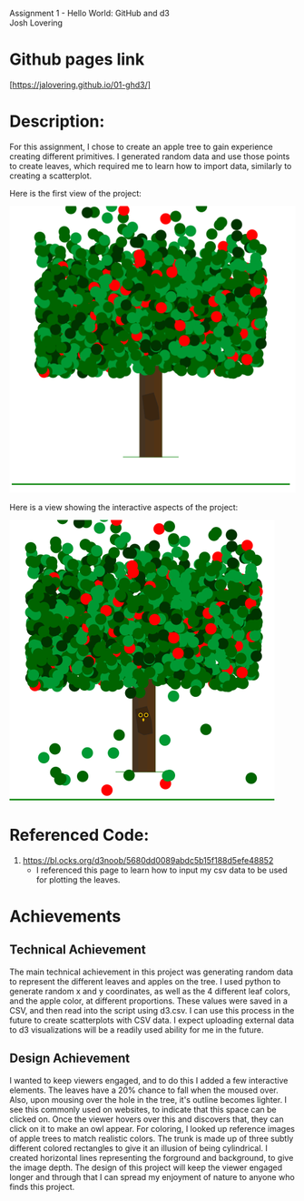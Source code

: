 Assignment 1 - Hello World: GitHub and d3  
Josh Lovering

# Github pages link
[https://jalovering.github.io/01-ghd3/]

# Description:
For this assignment, I chose to create an apple tree to gain experience creating different primitives. I generated random data and use those points to create leaves, which required me to learn how to import data, similarly to creating a scatterplot.

Here is the first view of the project:

![First View](1.PNG)

Here is a view showing the interactive aspects of the project:

![Interactive View](2.PNG)

# Referenced Code:
1. https://bl.ocks.org/d3noob/5680dd0089abdc5b15f188d5efe48852
    - I referenced this page to learn how to input my csv data to be used for plotting the leaves.

# Achievements
## Technical Achievement
The main technical achievement in this project was generating random data to represent the different leaves and apples on the tree. I used python to generate random x and y coordinates, as well as the 4 different leaf colors, and the apple color, at different proportions. These values were saved in a CSV, and then read into the script using d3.csv. I can use this process in the future to create scatterplots with CSV data. I expect uploading external data to d3 visualizations will be a readily used ability for me in the future.

## Design Achievement
I wanted to keep viewers engaged, and to do this I added a few interactive elements. The leaves have a 20% chance to fall when the moused over. Also, upon mousing over the hole in the tree, it's outline becomes lighter. I see this commonly used on websites, to indicate that this space can be clicked on. Once the viewer hovers over this and discovers that, they can click on it to make an owl appear.
For coloring, I looked up reference images of apple trees to match realistic colors. The trunk is made up of three subtly different colored rectangles to give it an illusion of being cylindrical. I created horizontal lines representing the forground and background, to give the image depth. The design of this project will keep the viewer engaged longer and through that I can spread my enjoyment of nature to anyone who finds this project.